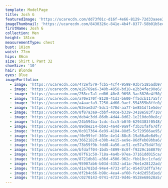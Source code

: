 ```yaml
---
template: ModelPage
title: Josh G
featuredImage: 'https://ucarecdn.com/dd73f01c-d16f-4e66-8129-72d33aaee3d7/'
imageThumbnail: 'https://ucarecdn.com/8430326c-841e-4b4f-8377-58b01b5ec9e4/'
firstName: Josh G
collection: Men
height: 181cm
measurementType: chest
bust: 101cm
waist: 77cm
hips: 86cm
size: Shirt L Pant 32
shoeSize: '10'
hair: Blonde
eyes: Blue
imagePortfolio:
  - image: 'https://ucarecdn.com/472ef579-fcb5-4cf4-9598-93b75185adb9/'
  - image: 'https://ucarecdn.com/e26769e6-340b-4058-bd18-e2b34fec90e6/'
  - image: 'https://ucarecdn.com/258cc7a1-ed06-40e8-9698-3ac3826e4f50/'
  - image: 'https://ucarecdn.com/a70e170f-8128-41d3-b600-ff5dcb117a5f/'
  - image: 'https://ucarecdn.com/a4aacfa9-7250-4d66-9aef-554355b8ffc0/'
  - image: 'https://ucarecdn.com/63eae2d7-5dc1-470d-aa77-be851df1e5de/'
  - image: 'https://ucarecdn.com/8f87a3a9-cbbf-40ce-b339-3418e583f710/'
  - image: 'https://ucarecdn.com/deb4c3dd-86db-4d44-8d62-1e210de00e8c/'
  - image: 'https://ucarecdn.com/24b594ba-1cdc-4cc5-b0f0-6294383f0548/'
  - image: 'https://ucarecdn.com/89d8e214-bb93-4a4d-9a9f-f3b31faf67df/'
  - image: 'https://ucarecdn.com/0c017364-6e99-4184-88d5-5c729566ae95/'
  - image: 'https://ucarecdn.com/f0e99fef-303e-4e14-88c8-19a56a0e8d9c/'
  - image: 'https://ucarecdn.com/3662182d-e30b-4e15-ae9e-86dfeb69bba6/'
  - image: 'https://ucarecdn.com/73b59f9b-fdd8-4a56-ac51-ee57a75d4f7d/'
  - image: 'https://ucarecdn.com/bfdaff04-1bd5-4899-8c0f-f9229c168079/'
  - image: 'https://ucarecdn.com/07f61c50-718a-4a4b-97ea-37161dd015ca/'
  - image: 'https://ucarecdn.com/8721db81-a36d-4506-962c-fbb18cc1cfad/'
  - image: 'https://ucarecdn.com/95907ab6-b03d-4352-ad1a-76e1e28122ad/'
  - image: 'https://ucarecdn.com/d1a701bd-94e4-4733-8f1c-054d72dffa74/'
  - image: 'https://ucarecdn.com/df2b4c66-b98c-4ea4-af60-fc4d2d55d1ed/'
  - image: 'https://ucarecdn.com/c0270143-0741-4733-9d46-9528e68628a5/'
---
```



